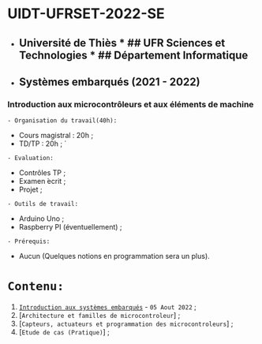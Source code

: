 # UIDT-UFRSET-2022-SE
 * ##  Université de Thiès  * ##  UFR Sciences et Technologies * ##  Département Informatique 
 * ##  Systèmes embarqués (2021 - 2022) 
###  Introduction aux microcontrôleurs et aux éléments de machine 

``` - Organisation du travail(40h): ```
 * Cours magistral : 20h ;
 * TD/TP : 20h ; ́
 
``` - Evaluation: ```
 * Contrôles TP ;
 * Examen  ́ecrit ;
 * Projet ;
 
``` - Outils de travail: ```
 * Arduino Uno ;
 * Raspberry PI (éventuellement) ;
 
``` - Prérequis: ```
 * Aucun (Quelques notions en programmation sera un plus).
 
 # ``` Contenu: ```
 1. [`Introduction aux systèmes embarqués`](https://github.com/pape-barro/UIDT-UFRSET-2022-SE/blob/main/Introduction_aux_systemes_embarques.pdf) - ``` 05 Aout 2022 ``` ;
 2. [`Architecture et familles de microcontroleur`] ;
 3. [`Capteurs, actuateurs et programmation des microcontroleurs`] ;
 4. [`Etude de cas (Pratique)`] ;
